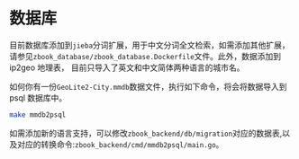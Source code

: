 # 数据库

目前数据库添加到`jieba`分词扩展，用于中文分词全文检索，如需添加其他扩展，请参见`zbook_database/zbook_database.Dockerfile`文件。此外，数据添加到 ip2geo 地理表，
目前只导入了英文和中文简体两种语言的城市名。

如何你有一份`GeoLite2-City.mmdb`数据文件，执行如下命令，将会将数据导入到 psql 数据库中。

```bash
make mmdb2psql
```

如需添加新的语言支持，可以修改`zbook_backend/db/migration`对应的数据表,以及对应的转换命令:`zbook_backend/cmd/mmdb2psql/main.go`。
